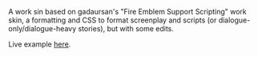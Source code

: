 A work sin based on gadaursan's "Fire Emblem Support Scripting" work skin, a formatting and CSS to format screenplay and scripts (or dialogue-only/dialogue-heavy stories), but with some edits.

Live example [here](https://archiveofourown.org/works/24349453/chapters/58715851).

